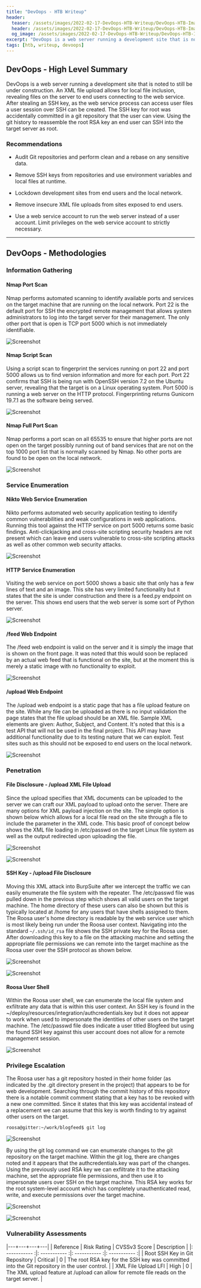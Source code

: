 ```yaml
---
title: "DevOops - HTB Writeup"
header: 
  teaser: /assets/images/2022-02-17-DevOops-HTB-Writeup/DevOops-HTB-Image.png
  header: /assets/images/2022-02-17-DevOops-HTB-Writeup/DevOops-HTB-Image.png
  og_image: /assets/images/2022-02-17-DevOops-HTB-Writeup/DevOops-HTB-Image.png
excerpt: "DevOops is a web server running a development site that is noted to still be under construction. An XML file upload allows for local file inclusion, revealing files on the server to end users connecting to the web service. After stealing an SSH key, as the web service process can access user files a user session over SSH can be created. The SSH key for root was accidentally committed in a git repository that the user can view. Using the git history to reassemble the root RSA key an end user can SSH into the target server as root."
tags: [htb, writeup, devoops]
---
```

## DevOops - High Level Summary

DevOops is a web server running a development site that is noted to still be under construction. An XML file upload allows for local file inclusion, revealing files on the server to end users connecting to the web service. After stealing an SSH key, as the web service process can access user files a user session over SSH can be created. The SSH key for root was accidentally committed in a git repository that the user can view. Using the git history to reassemble the root RSA key an end user can SSH into the target server as root.

### Recommendations

- Audit Git repositories and perform clean and a rebase on any sensitive data.

- Remove SSH keys from repositories and use environment variables and local files at runtime.

- Lockdown development sites from end users and the local network.

- Remove insecure XML file uploads from sites exposed to end users.

- Use a web service account to run the web server instead of a user account. Limit privileges on the web service account to strictly necessary.

---

## DevOops - Methodologies

### Information Gathering

#### Nmap Port Scan

Nmap performs automated scanning to identify available ports and services on the target machine that are running on the local network. Port 22 is the default port for SSH the encrypted remote management that allows system administrators to log into the target server for their management. The only other port that is open is TCP port 5000 which is not immediately identifiable.

![Screenshot](/assets/images/2022-02-17-DevOops-HTB-Writeup/Screenshot_20220221_140848.png)

#### Nmap Script Scan

Using a script scan to fingerprint the services running on port 22 and port 5000 allows us to find version information and more for each port. Port 22 confirms that SSH is being run with OpenSSH version 7.2 on the Ubuntu server, revealing that the target is on a Linux operating system. Port 5000 is running a web server on the HTTP protocol. Fingerprinting returns Gunicorn 19.7.1 as the software being served.

![Screenshot](/assets/images/2022-02-17-DevOops-HTB-Writeup/Screenshot_20220221_140910.png)

#### Nmap Full Port Scan

Nmap performs a port scan on all 65535 to ensure that higher ports are not open on the target possibly running out of band services that are not on the top 1000 port list that is normally scanned by Nmap. No other ports are found to be open on the local network.

![Screenshot](/assets/images/2022-02-17-DevOops-HTB-Writeup/Screenshot_20220221_140925.png)

### Service Enumeration

#### Nikto Web Service Enumeration

Nikto performs automated web security application testing to identify common vulnerabilities and weak configurations in web applications. Running this tool against the HTTP service on port 5000 returns some basic findings. Anti-clickjacking and cross-site scripting security headers are not present which can leave end users vulnerable to cross-site scripting attacks as well as other common web security attacks.

![Screenshot](/assets/images/2022-02-17-DevOops-HTB-Writeup/Screenshot_20220221_140947.png)

#### HTTP Service Enumeration

Visiting the web service on port 5000 shows a basic site that only has a few lines of text and an image. This site has very limited functionality but it states that the site is under construction and there is a feed.py endpoint on the server. This shows end users that the web server is some sort of Python server.

![Screenshot](/assets/images/2022-02-17-DevOops-HTB-Writeup/Screenshot_20220213_180213.png)

#### /feed Web Endpoint

The /feed web endpoint is valid on the server and it is simply the image that is shown on the front page. It was noted that this would soon be replaced by an actual web feed that is functional on the site, but at the moment this is merely a static image with no functionality to exploit.

![Screenshot](/assets/images/2022-02-17-DevOops-HTB-Writeup/Screenshot_20220213_180451.png)

#### /upload Web Endpoint

The /upload web endpoint is a static page that has a file upload feature on the site. While any file can be uploaded as there is no input validation the page states that the file upload should be an XML file. Sample XML elements are given: Author, Subject, and Content. It's noted that this is a test API that will not be used in the final project. This API may have additional functionality due to its testing nature that we can exploit. Test sites such as this should not be exposed to end users on the local network.

![Screenshot](/assets/images/2022-02-17-DevOops-HTB-Writeup/Screenshot_20220213_180520.png)

### Penetration

#### File Disclosure - /upload XML File Upload

Since the upload specifies that XML documents can be uploaded to the server we can craft our XML payload to upload onto the server. There are many options for XML payload injection on the site. The simple option is shown below which allows for a local file read on the site through a file to include the parameter in the XML code. This basic proof of concept below shows the XML file loading in /etc/passwd on the target Linux file system as well as the output redirected upon uploading the file.

![Screenshot](/assets/images/2022-02-17-DevOops-HTB-Writeup/Screenshot_20220213_184836.png)

![Screenshot](/assets/images/2022-02-17-DevOops-HTB-Writeup/Screenshot_20220213_184910.png)

#### SSH Key - /upload File Disclosure

Moving this XML attack into BurpSuite after we intercept the traffic we can easily enumerate the file system with the repeater. The /etc/passwd file was pulled down in the previous step which shows all valid users on the target machine. The home directory of these users can also be shown but this is typically located at /home for any users that have shells assigned to them. The Roosa user's home directory is readable by the web service user which is most likely being run under the Roosa user context. Navigating into the standard `~/.ssh/id_rsa` file shows the SSH private key for the Roosa user. After downloading this key to a file on the attacking machine and setting the appropriate file permissions we can remote into the target machine as the Roosa user over the SSH protocol as shown below.

![Screenshot](/assets/images/2022-02-17-DevOops-HTB-Writeup/Screenshot_20220213_191734.png)

![Screenshot](/assets/images/2022-02-17-DevOops-HTB-Writeup/Screenshot_20220213_191720.png)

#### Roosa User Shell

Within the Roosa user shell, we can enumerate the local file system and exfiltrate any data that is within this user context. An SSH key is found in the ~/deploy/resources/integration/authcredentials.key but it does not appear to work when used to impersonate the identities of other users on the target machine. The /etc/passwd file does indicate a user titled Blogfeed but using the found SSH key against this user account does not allow for a remote management session.

![Screenshot](/assets/images/2022-02-17-DevOops-HTB-Writeup/Screenshot_20220213_192347.png)

### Privilege Escalation

The Roosa user has a git repository hosted in their home folder (as indicated by the .git directory present in the project) that appears to be for web development. Searching through the commit history of this repository there is a notable commit comment stating that a key has to be revoked with a new one committed. Since it states that this key was accidental instead of a replacement we can assume that this key is worth finding to try against other users on the target.

`roosa@gitter:~/work/blogfeed$ git log`

![Screenshot](/assets/images/2022-02-17-DevOops-HTB-Writeup/Screenshot_20220213_192503.png)

By using the git log command we can enumerate changes to the git repository on the target machine. Within the git log, there are changes noted and it appears that the authcredentials.key was part of the changes. Using the previously used RSA key we can exfiltrate it to the attacking machine, set the appropriate file permissions, and then use it to impersonate users over SSH on the target machine. This RSA key works for the root system-level account which has completely unauthenticated read, write, and execute permissions over the target machine.

![Screenshot](/assets/images/2022-02-17-DevOops-HTB-Writeup/Screenshot_20220213_192821.png)

![Screenshot](/assets/images/2022-02-17-DevOops-HTB-Writeup/Screenshot_20220213_193438.png)

### Vulnerability Assessments

|---+---+---+---|
| Reference | Risk Rating | CVSSv3 Score | Description |
|: ----------- :|: ----------- :|: ----------- :|: ----------- :|
| Root SSH Key in Git Repository | Critical | 0 | The root RSA key for the SSH key was committed into the Git repository in the user control. |
| XML File Upload LFI | High | 0 | The XML upload feature at /upload can allow for remote file reads on the target server. |
